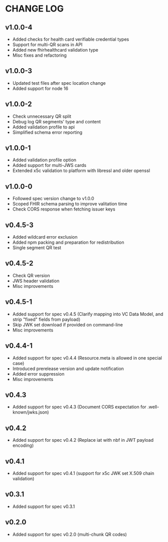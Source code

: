# CHANGE LOG

## v1.0.0-4
 - Added checks for health card verifiable credential types
 - Support for multi-QR scans in API
 - Added new fhirhealthcard validation type
 - Misc fixes and refactoring

## v1.0.0-3
 - Updated test files after spec location change
 - Added support for node 16

## v1.0.0-2
 - Check unnecessary QR split
 - Debug log QR segments' type and content
 - Added validation profile to api
 - Simplified schema error reporting

## v1.0.0-1
 - Added validation profile option
 - Added support for multi-JWS cards
 - Extended x5c validation to platform with libressl and older openssl

## v1.0.0-0
 - Followed spec version change to v1.0.0
 - Scoped FHIR schema parsing to improve valitation time
 - Check CORS response when fetching issuer keys

## v0.4.5-3
 - Added wildcard error exclusion
 - Added npm packing and preparation for redistribution
 - Single segment QR test

## v0.4.5-2
 - Check QR version
 - JWS header validation
 - Misc improvements

## v0.4.5-1
 - Added support for spec v0.4.5 (Clarify mapping into VC Data Model, and strip "fixed" fields from payload)
 - Skip JWK set download if provided on command-line
 - Misc improvements

## v0.4.4-1
 - Added support for spec v0.4.4 (Resource.meta is allowed in one special case)
 - Introduced prerelease version and update notification
 - Added error suppression
 - Misc improvements

## v0.4.3
 - Added support for spec v0.4.3 (Document CORS expectation for .well-known/jwks.json)

## v0.4.2
 - Added support for spec v0.4.2 (Replace iat with nbf in JWT payload encoding)

## v0.4.1
 - Added support for spec v0.4.1 (support for x5c JWK set X.509 chain validation)

## v0.3.1
 - Added support for spec v0.3.1

## v0.2.0
 - Added support for spec v0.2.0 (multi-chunk QR codes)
